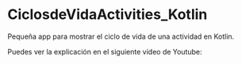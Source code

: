 # CiclosdeVidaActivities_Kotlin

Pequeña app para mostrar el ciclo de vida de una actividad en Kotlin.

Puedes ver la explicación en el siguiente vídeo de Youtube:
